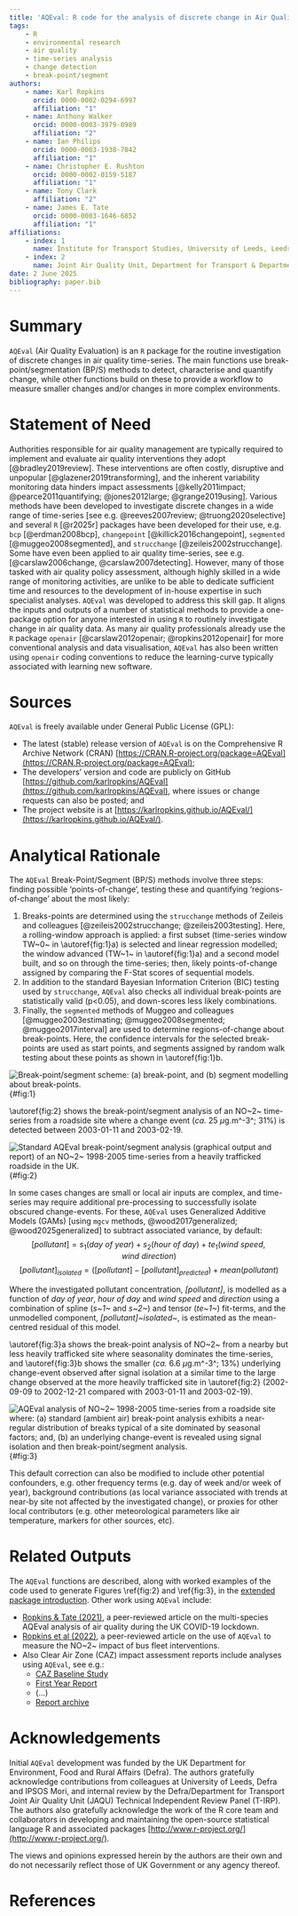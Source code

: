 ```yaml
---
title: 'AQEval: R code for the analysis of discrete change in Air Quality time-series'
tags: 
    - R
    - environmental research
    - air quality
    - time-series analysis 
    - change detection 
    - break-point/segment
authors:
    - name: Karl Ropkins
      orcid: 0000-0002-0294-6997
      affiliation: "1"
    - name: Anthony Walker
      orcid: 0000-0003-3979-0989
      affiliation: "2"
    - name: Ian Philips
      orcid: 0000-0003-1938-7842
      affiliation: "1"
    - name: Christopher E. Rushton
      orcid: 0000-0002-0159-5187
      affiliation: "1"
    - name: Tony Clark
      affiliation: "2"
    - name: James E. Tate
      orcid: 0000-0003-1646-6852
      affiliation: "1"
affiliations:
    - index: 1
      name: Institute for Transport Studies, University of Leeds, Leeds, LS2 9JT, UK
    - index: 2
      name: Joint Air Quality Unit, Department for Transport & Department for Environment, Food and Rural Affairs, Marsham Street London, SW1P 4DF, UK
date: 2 June 2025
bibliography: paper.bib
---
```


# Summary

`AQEval` (Air Quality Evaluation) is an `R` package for the routine investigation 
of discrete changes in air quality time-series. The main functions use 
break-point/segmentation (BP/S) methods to detect, characterise and quantify change, 
while other functions build on these to provide a workflow to measure smaller changes 
and/or changes in more complex environments. 

# Statement of Need

Authorities responsible for air quality management are typically required to implement and 
evaluate air quality interventions they adopt [@bradley2019review]. These interventions 
are often costly, disruptive and unpopular [@glazener2019transforming], and the inherent 
variability monitoring data hinders impact assessments 
[@kelly2011impact; @pearce2011quantifying; @jones2012large; @grange2019using]. Various methods 
have been developed to investigate discrete changes in a wide range of time-series 
[see e.g. @reeves2007review; @truong2020selective] and several `R` [@r2025r] packages have 
been developed for their use, e.g. `bcp` [@erdman2008bcp], `changepoint` [@killick2016changepoint], 
`segmented` [@muggeo2008segmented], and `strucchange` [@zeileis2002strucchange]. Some have even 
been applied to air quality time-series, see e.g. [@carslaw2006change, @carslaw2007detecting]. 
However, many of those tasked with air quality policy assessment, although highly skilled in a 
wide range of monitoring activities, are unlike to be able to dedicate sufficient time and resources 
to the development of in-house expertise in such specialist analyses. `AQEval` was developed to 
address this skill gap. It aligns the inputs and outputs of a number of statistical methods to 
provide a one-package option for anyone interested in using `R` to routinely investigate change 
in air quality data. As many air quality professionals already use the `R` package `openair` 
[@carslaw2012openair; @ropkins2012openair] for more conventional analysis and data visualisation, 
`AQEval` has also been written using `openair` coding conventions to reduce the learning-curve 
typically associated with learning new software. 

# Sources

`AQEval` is freely available under General Public License (GPL): 

-	The latest (stable) release version of `AQEval` is on the Comprehensive R Archive Network (CRAN) 
[https://CRAN.R-project.org/package=AQEval](https://CRAN.R-project.org/package=AQEval); 
-	The developers’ version and code are publicly on GitHub 
[https://github.com/karlropkins/AQEval](https://github.com/karlropkins/AQEval), where issues or change 
requests can also be posted; and 
-	The project website is at [https://karlropkins.github.io/AQEval/](https://karlropkins.github.io/AQEval/).

# Analytical Rationale

The `AQEval` Break-Point/Segment (BP/S) methods involve three steps: finding possible ‘points-of-change’, 
testing these and quantifying ‘regions-of-change’ about the most likely:  

1. Breaks-points are determined using the `strucchange` methods of Zeileis and colleagues 
   [@zeileis2002strucchange; @zeileis2003testing]. Here, a rolling-window approach is applied: 
   a first subset (time-series window TW~0~ in \autoref{fig:1}a) is selected and linear 
   regression modelled; the window advanced (TW~1~ in \autoref{fig:1}a) and a second 
   model built, and so on through the time-series; then, likely points-of-change 
   assigned by comparing the F-Stat scores of sequential models. 
2. In addition to the standard Bayesian Information Criterion (BIC) testing used by `strucchange`, 
   `AQEval` also checks all individual break-points are statistically valid (p<0.05), and down-scores 
   less likely combinations. 
3. Finally, the `segmented` methods of Muggeo and colleagues [@muggeo2003estimating; @muggeo2008segmented; 
   @muggeo2017interval] are used to determine regions-of-change about break-points. Here, the confidence 
   intervals for the selected break-points are used as start points, and segments assigned 
   by random walk testing about these points as shown in \autoref{fig:1}b. 

![Break-point/segment scheme: (a) break-point, and (b) segment modelling about break-points.](assets/figure_1.png){#fig:1} 

\autoref{fig:2} shows the break-point/segment analysis of an NO~2~ time-series from a roadside site 
where a change event (*ca.* 25 $\mu$g.m^-3^; 31%) is detected between 2003-01-11 and 2003-02-19. 

![Standard AQEval break-point/segment analysis (graphical output and report) of an NO~2~ 1998-2005 time-series from a heavily trafficked roadside in the UK.](assets/figure_2.png){#fig:2}  

In some cases changes are small or local air inputs are complex, and time-series may require additional 
pre-processing to successfully isolate obscured change-events. For these, `AQEval` uses Generalized 
Additive Models (GAMs) [using `mgcv` methods, @wood2017generalized; @wood2025generalized] to 
subtract associated variance, by default: 
$$[pollutant] = s_1(day~of~year) + s_2(hour~of~day) + te_1(wind~speed,wind~direction)$$
$$[pollutant]_{isolated} = ([pollutant] - [pollutant]_{predicted}) + mean(pollutant)$$

Where the investigated pollutant concentration, *[pollutant]*, is modelled as a function of 
*day of year*, *hour of day* and *wind speed* and *direction* using a combination of spline 
(*s~1~* and *s~2~*) and tensor (*te~1~*) fit-terms, and the unmodelled component, 
*[pollutant]~isolated~*, is estimated as the mean-centred residual of this model. 

\autoref{fig:3}a shows the break-point analysis of NO~2~ from a nearby but 
less heavily trafficked site where seasonality dominates the time-series, and \autoref{fig:3}b shows the 
smaller (*ca.* 6.6 $\mu$g.m^-3^; 13%) underlying change-event observed after signal isolation at a similar 
time to the large change observed at the more heavily trafficked site in \autoref{fig:2} (2002-09-09 to 
2002-12-21 compared with 2003-01-11 and 2003-02-19).  
  
![AQEval analysis of NO~2~ 1998-2005 time-series from a roadside site where: (a) standard (ambient air) break-point analysis exhibits a near-regular distribution of breaks typical of a site dominated by seasonal factors; and, (b) an underlying change-event is revealed using signal isolation and then break-point/segment analysis.](assets/figure_3.png){#fig:3}

This default correction can also be modified to include other potential confounders, e.g. other 
frequency terms (e.g. day of week and/or week of year), background contributions (as 
local variance associated with trends at near-by site not affected by the investigated change), 
or proxies for other local contributors (e.g. other meteorological parameters like air temperature, 
markers for other sources, etc). 

# Related Outputs 

The `AQEval` functions are described, along with worked examples of the code used to generate 
Figures \ref{fig:2} and \ref{fig:3}, in the [extended package introduction](https://karlropkins.github.io/AQEval/articles/AQEval_Intro_Preprint.pdf). 
Other work using `AQEval` include:

-	[Ropkins & Tate (2021)](https://doi.org/10.1016/j.scitotenv.2020.142374), a peer-reviewed article 
  on the multi-species AQEval analysis of air quality during the UK COVID-19 lockdown. 
-	[Ropkins et al (2022)](https://doi.org/10.1039/D1EA00073J), a peer-reviewed article on 
  the use of `AQEval` to measure the NO~2~ impact of bus fleet interventions. 
-	Also Clear Air Zone (CAZ) impact assessment reports include analyses using `AQEval`, see e.g.: 
    - [CAZ Baseline Study](https://www.ipsos.com/sites/default/files/ct/publication/documents/2021-02/15012_localno2plans-baselineresearchfindings.pdf) 
    - [First Year Report](https://www.ipsos.com/sites/default/files/ct/news/documents/2022-05/local-no2-plans-main-report-may-2022.pdf) 
    -	(...) 
    - [Report archive](https://randd.defra.gov.uk/ProjectDetails?ProjectId=20688) 

# Acknowledgements 

Initial `AQEval` development was funded by the UK Department for Environment, Food and Rural Affairs 
(Defra). The authors gratefully acknowledge contributions from colleagues at University 
of Leeds, Defra and IPSOS Mori, and internal review by the Defra/Department for Transport Joint Air Quality 
Unit (JAQU) Technical Independent Review Panel (T-IRP). The authors also 
gratefully acknowledge the work of the R core team and collaborators in developing and 
maintaining the open-source statistical language R and associated packages [http://www.r-project.org/](http://www.r-project.org/).  

The views and opinions expressed herein by the authors are their own and do not necessarily reflect those 
of UK Government or any agency thereof.

# References
